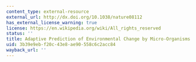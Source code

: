 ```yaml
---
content_type: external-resource
external_url: http://dx.doi.org/10.1038/nature08112
has_external_license_warning: true
license: https://en.wikipedia.org/wiki/All_rights_reserved
status: ''
title: Adaptive Prediction of Environmental Change by Micro-Organisms
uid: 3b39e9eb-f20c-43e8-ae90-558c6c2acc84
wayback_url: ''
---
```


